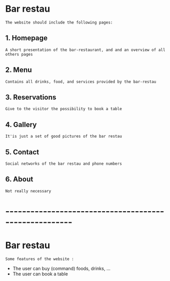 <h1>Bar restau </h1>

    The website should include the following pages:
## 1. Homepage
    A short presentation of the bar-restaurant, and and an overview of all others pages
## 2. Menu
    Contains all drinks, food, and services provided by the bar-restau
## 3. Reservations
    Give to the visitor the possibility to book a table
## 4. Gallery
    It'is just a set of good pictures of the bar restau
## 5. Contact
    Social networks of the bar restau and phone numbers
## 6. About
    Not really necessary
#  ------------------------------------------------------
<h1>Bar restau</h1>

    Some features of the website :
- The user can buy (command) foods, drinks, ...
- The user can book a table